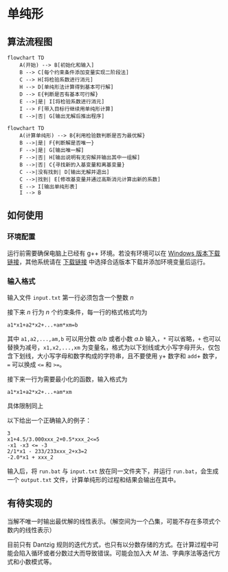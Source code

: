 # 单纯形

## 算法流程图

```mermaid
flowchart TD
	A(开始) --> B[初始化和输入]
	B --> C[每个约束条件添加变量实现二阶段法]
	C --> H[将检验系数进行消元]
	H --> D[单纯形法计算得到基本可行解]
	D --> E{判断是否有基本可行解}
	E -->|是| I[将检验系数进行消元]
	I --> F[带入目标行继续用单纯形计算]
	E -->|否| G[输出无解后推出程序]
```
```mermaid
flowchart TD
	A(计算单纯形) --> B{利用检验数判断是否为最优解}
	B -->|是| F{判断解是否唯一}
	F -->|是| G[输出唯一解]
	F -->|否| H[输出说明有无穷解并输出其中一组解]
	B -->|否| C{寻找新的入基变量和离基变量}
	C -->|没有找到| D[输出无解并退出]
	C -->|找到| E[修改基变量并通过高斯消元计算出新的系数]
	E --> I[输出单纯形表]
	I --> B
```

## 如何使用

### 环境配置

运行前需要确保电脑上已经有 g++ 环境。若没有环境可以在 [Windows 版本下载链接](https://github.com/niXman/mingw-builds-binaries/releases/download/14.2.0-rt_v12-rev0/x86_64-14.2.0-release-posix-seh-ucrt-rt_v12-rev0.7z)，其他系统请在 [下载链接](https://github.com/niXman/mingw-builds-binaries/releases) 中选择合适版本下载并添加环境变量后运行。

### 输入格式

输入文件 `input.txt` 第一行必须包含一个整数 $n$

接下来 $n$ 行为 $n$ 个约束条件，每一行的格式格式均为

```
a1*x1+a2*x2+...+am*xm=b
```

其中 `a1,a2,...,am,b` 可以用分数 $a/b$ 或者小数 $a.b$ 输入，`*` 可以省略，`+` 也可以替换为减号，`x1,x2,...,xm` 为变量名，格式为以下划线或大小写字母开头，仅包含下划线，大小写字母和数字构成的字符串，且不要使用 `y`+ 数字和 `add`+ 数字，`=` 可以换成 `<=` 和 `>=`。

接下来一行为需要最小化的函数，输入格式为

```
a1*x1+a2*x2+...+am*xm
```

具体限制同上

以下给出一个正确输入的例子：
```
3
x1+4.5/3.000xxx_2+0.5*xxx_2<=5
-x1 -x3 <= -3
2/1*x1 - 233/233xxx_2+x3=2
-2.0*x1 + xxx_2
```

输入后，将 `run.bat` 与 `input.txt` 放在同一文件夹下，并运行 `run.bat`，会生成一个 `output.txt` 文件，计算单纯形的过程和结果会输出在其中。

## 有待实现的

当解不唯一时输出最优解的线性表示。（解空间为一个凸集，可能不存在多项式个数内的线性表示）

目前只有 $\mathrm{Dantzig}$ 规则的迭代方式，也只有以分数存储的方式。在计算过程中可能会陷入循环或者分数过大而导致错误。可能会加入大 $M$ 法、字典序法等迭代方式和小数模式等。
